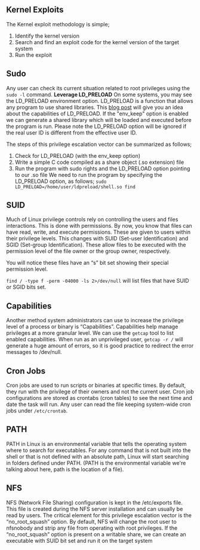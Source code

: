 ## Kernel Exploits
The Kernel exploit methodology is simple;
1. Identify the kernel version
2. Search and find an exploit code for the kernel version of the target system
3. Run the exploit
## Sudo 
Any user can check its current situation related to root privileges using the `sudo -l` command.
**Leverage LD_PRELOAD**
On some systems, you may see the LD_PRELOAD environment option.
LD_PRELOAD is a function that allows any program to use shared libraries. This [blog post](https://rafalcieslak.wordpress.com/2013/04/02/dynamic-linker-tricks-using-ld_preload-to-cheat-inject-features-and-investigate-programs/) will give you an idea about the capabilities of LD_PRELOAD.
If the "env_keep" option is enabled we can generate a shared library which will be loaded and executed before the program is run. Please note the LD_PRELOAD option will be ignored if the real user ID is different from the effective user ID.  

The steps of this privilege escalation vector can be summarized as follows;

1. Check for LD_PRELOAD (with the env_keep option)
2. Write a simple C code compiled as a share object (.so extension) file
3. Run the program with sudo rights and the LD_PRELOAD option pointing to our .so file
We need to run the program by specifying the LD_PRELOAD option, as follows;
`sudo LD_PRELOAD=/home/user/ldpreload/shell.so find`
## SUID
Much of Linux privilege controls rely on controlling the users and files interactions. This is done with permissions. By now, you know that files can have read, write, and execute permissions. These are given to users within their privilege levels. This changes with SUID (Set-user Identification) and SGID (Set-group Identification). These allow files to be executed with the permission level of the file owner or the group owner, respectively.  
  
You will notice these files have an “s” bit set showing their special permission level.  
  
`find / -type f -perm -04000 -ls 2>/dev/null` will list files that have SUID or SGID bits set.
## Capabilities
Another method system administrators can use to increase the privilege level of a process or binary is “Capabilities”. Capabilities help manage privileges at a more granular level. We can use the `getcap` tool to list enabled capabilities.
When run as an unprivileged user, `getcap -r /` will generate a huge amount of errors, so it is good practice to redirect the error messages to /dev/null.
## Cron Jobs
Cron jobs are used to run scripts or binaries at specific times. By default, they run with the privilege of their owners and not the current user. Cron job configurations are stored as crontabs (cron tables) to see the next time and date the task will run.
Any user can read the file keeping system-wide cron jobs under `/etc/crontab`.
## PATH
PATH in Linux is an environmental variable that tells the operating system where to search for executables. For any command that is not built into the shell or that is not defined with an absolute path, Linux will start searching in folders defined under PATH. (PATH is the environmental variable we're talking about here, path is the location of a file).
## NFS
NFS (Network File Sharing) configuration is kept in the /etc/exports file. This file is created during the NFS server installation and can usually be read by users.
The critical element for this privilege escalation vector is the “no_root_squash” option. By default, NFS will change the root user to nfsnobody and strip any file from operating with root privileges. If the “no_root_squash” option is present on a writable share, we can create an executable with SUID bit set and run it on the target system
